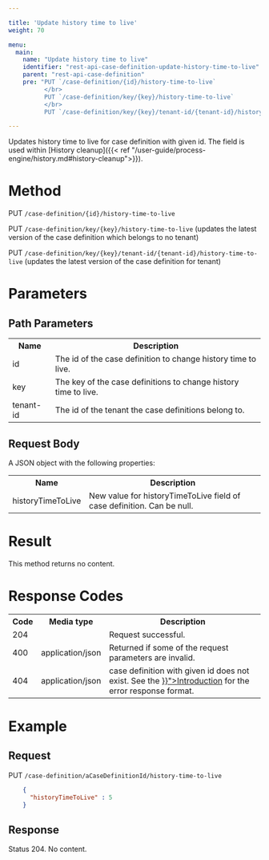 ```yaml
---

title: 'Update history time to live'
weight: 70

menu:
  main:
    name: "Update history time to live"
    identifier: "rest-api-case-definition-update-history-time-to-live"
    parent: "rest-api-case-definition"
    pre: "PUT `/case-definition/{id}/history-time-to-live`
          </br>
          PUT `/case-definition/key/{key}/history-time-to-live`
          </br>
          PUT `/case-definition/key/{key}/tenant-id/{tenant-id}/history-time-to-live`"

---
```


Updates history time to live for case definition with given id. The field is used within [History cleanup]({{< ref "/user-guide/process-engine/history.md#history-cleanup">}}).

# Method

PUT `/case-definition/{id}/history-time-to-live`

PUT `/case-definition/key/{key}/history-time-to-live` (updates the latest version of the case definition which belongs to no tenant)

PUT `/case-definition/key/{key}/tenant-id/{tenant-id}/history-time-to-live` (updates the latest version of the case definition for tenant)

# Parameters

## Path Parameters

<table class="table table-striped">
  <tr>
    <th>Name</th>
    <th>Description</th>
  </tr>
  <tr>
    <td>id</td>
    <td>The id of the case definition to change history time to live.</td>
  </tr>
  <tr>
    <td>key</td>
    <td>The key of the case definitions to change history time to live.</td>
  </tr>
  <tr>
    <td>tenant-id</td>
    <td>The id of the tenant the case definitions belong to.</td>
  </tr>
</table>


## Request Body

A JSON object with the following properties:

<table class="table table-striped">
  <tr>
    <th>Name</th>
    <th>Description</th>
  </tr>
  <tr>
    <td>historyTimeToLive</td>
    <td>New value for historyTimeToLive field of case definition. Can be null.</td>
  </tr>
</table>


# Result

This method returns no content.


# Response Codes

<table class="table table-striped">
  <tr>
    <th>Code</th>
    <th>Media type</th>
    <th>Description</th>
  </tr>
  <tr>
    <td>204</td>
    <td></td>
    <td>Request successful.</td>
  </tr>
  <tr>
    <td>400</td>
    <td>application/json</td>
    <td>Returned if some of the request parameters are invalid.</td>
  </tr>
  <tr>
    <td>404</td>
    <td>application/json</td>
    <td>case definition with given id does not exist. See the <a href="{{< ref "/reference/rest/overview/_index.md#error-handling" >}}">Introduction</a> for the error response format.</td>
  </tr>
</table>


# Example

## Request

PUT `/case-definition/aCaseDefinitionId/history-time-to-live`
```json
    {
      "historyTimeToLive" : 5
    }
```

## Response

Status 204. No content.
